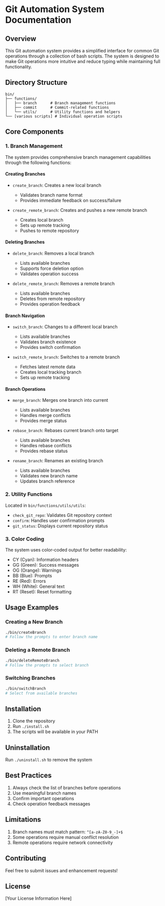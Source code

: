 # Git Automation System Documentation

## Overview
This Git automation system provides a simplified interface for common Git operations through a collection of bash scripts. The system is designed to make Git operations more intuitive and reduce typing while maintaining full functionality.

## Directory Structure
```
bin/
├── functions/
│   ├── branch      # Branch management functions
│   ├── commit      # Commit-related functions
│   └── utils/      # Utility functions and helpers
└── [various scripts] # Individual operation scripts
```

## Core Components

### 1. Branch Management
The system provides comprehensive branch management capabilities through the following functions:

#### Creating Branches
- `create_branch`: Creates a new local branch
  - Validates branch name format
  - Provides immediate feedback on success/failure

- `create_remote_branch`: Creates and pushes a new remote branch
  - Creates local branch
  - Sets up remote tracking
  - Pushes to remote repository

#### Deleting Branches
- `delete_branch`: Removes a local branch
  - Lists available branches
  - Supports force deletion option
  - Validates operation success

- `delete_remote_branch`: Removes a remote branch
  - Lists available branches
  - Deletes from remote repository
  - Provides operation feedback

#### Branch Navigation
- `switch_branch`: Changes to a different local branch
  - Lists available branches
  - Validates branch existence
  - Provides switch confirmation

- `switch_remote_branch`: Switches to a remote branch
  - Fetches latest remote data
  - Creates local tracking branch
  - Sets up remote tracking

#### Branch Operations
- `merge_branch`: Merges one branch into current
  - Lists available branches
  - Handles merge conflicts
  - Provides merge status

- `rebase_branch`: Rebases current branch onto target
  - Lists available branches
  - Handles rebase conflicts
  - Provides rebase status

- `rename_branch`: Renames an existing branch
  - Lists available branches
  - Validates new branch name
  - Updates branch reference

### 2. Utility Functions
Located in `bin/functions/utils/utils`:

- `check_git_repo`: Validates Git repository context
- `confirm`: Handles user confirmation prompts
- `git_status`: Displays current repository status

### 3. Color Coding
The system uses color-coded output for better readability:
- CY (Cyan): Information headers
- GG (Green): Success messages
- OG (Orange): Warnings
- BB (Blue): Prompts
- RE (Red): Errors
- WH (White): General text
- RT (Reset): Reset formatting

## Usage Examples

### Creating a New Branch
```bash
./bin/createBranch
# Follow the prompts to enter branch name
```

### Deleting a Remote Branch
```bash
./bin/deleteRemoteBranch
# Follow the prompts to select branch
```

### Switching Branches
```bash
./bin/switchBranch
# Select from available branches
```

## Installation
1. Clone the repository
2. Run `./install.sh`
3. The scripts will be available in your PATH

## Uninstallation
Run `./uninstall.sh` to remove the system

## Best Practices
1. Always check the list of branches before operations
2. Use meaningful branch names
3. Confirm important operations
4. Check operation feedback messages

## Limitations
1. Branch names must match pattern: `^[a-zA-Z0-9_-]+$`
2. Some operations require manual conflict resolution
3. Remote operations require network connectivity

## Contributing
Feel free to submit issues and enhancement requests!

## License
[Your License Information Here] 
